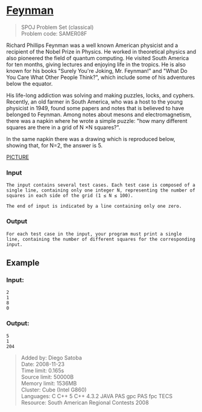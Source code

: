# [Feynman](http://www.spoj.com/problems/SAMER08F/)
> SPOJ Problem Set (classical)  
> Problem code: SAMER08F 

Richard Phillips Feynman was a well known American physicist and a recipient of the Nobel Prize in Physics. He worked in theoretical physics and also pioneered the field of quantum computing. He visited South America for ten months, giving lectures and enjoying life in the tropics. He is also known for his books "Surely You're Joking, Mr. Feynman!" and "What Do You Care What Other People Think?", which include some of his adventures below the equator.

His life-long addiction was solving and making puzzles, locks, and cyphers. Recently, an old farmer in South America, who was a host to the young physicist in 1949, found some papers and notes that is believed to have belonged to Feynman. Among notes about mesons and electromagnetism, there was a napkin where he wrote a simple puzzle: "how many different squares are there in a grid of N ×N squares?".

In the same napkin there was a drawing which is reproduced below, showing that, for N=2, the answer is 5. 

[PICTURE](http://www.spoj.com/content/disatoba:feynman.gif)


### Input

	The input contains several test cases. Each test case is composed of a single line, containing only one integer N, representing the number of squares in each side of the grid (1 ≤ N ≤ 100).
    
    The end of input is indicated by a line containing only one zero.

### Output

	For each test case in the input, your program must print a single line, containing the number of different squares for the corresponding input.

Example
-------

### Input:

	2
    1
    8
    0

### Output:

	5
    1
    204


> Added by:	Diego Satoba  
> Date:	2008-11-23  
> Time limit:	0.165s  
> Source limit:	50000B  
> Memory limit:	1536MB  
> Cluster:	Cube (Intel G860)  
> Languages:	C C++ 5 C++ 4.3.2 JAVA PAS gpc PAS fpc TECS  
> Resource:	South American Regional Contests 2008  

